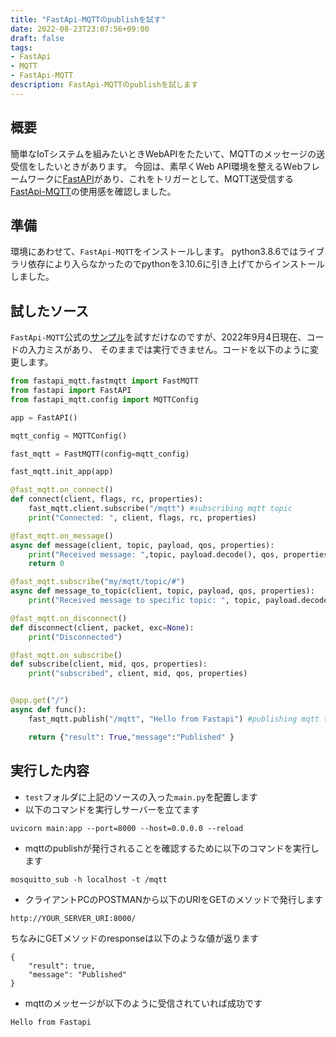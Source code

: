 ```yaml
---
title: "FastApi-MQTTのpublishを試す"
date: 2022-08-23T23:07:56+09:00
draft: false
tags:
- FastApi
- MQTT
- FastApi-MQTT
description: FastApi-MQTTのpublishを試します
---
```


## 概要

簡単なIoTシステムを組みたいときWebAPIをたたいて、MQTTのメッセージの送受信をしたいときがあります。
今回は、素早くWeb API環境を整えるＷebフレームワークに[FastAPI](https://fastapi.tiangolo.com/ja/)があり、これをトリガーとして、MQTT送受信する[FastApi-MQTT](https://sabuhish.github.io/fastapi-mqtt/)の使用感を確認しました。

## 準備

環境にあわせて、`FastApi-MQTT`をインストールします。
python3.8.6ではライブラリ依存により入らなかったのでpythonを3.10.6に引き上げてからインストールしました。




## 試したソース

`FastApi-MQTT`公式の[サンプル](https://sabuhish.github.io/fastapi-mqtt/example/)を試すだけなのですが、2022年9月4日現在、コードの入力ミスがあり、
そのままでは実行できません。コードを以下のように変更します。

```python
from fastapi_mqtt.fastmqtt import FastMQTT
from fastapi import FastAPI
from fastapi_mqtt.config import MQTTConfig

app = FastAPI()

mqtt_config = MQTTConfig()

fast_mqtt = FastMQTT(config=mqtt_config)

fast_mqtt.init_app(app)

@fast_mqtt.on_connect()
def connect(client, flags, rc, properties):
    fast_mqtt.client.subscribe("/mqtt") #subscribing mqtt topic
    print("Connected: ", client, flags, rc, properties)

@fast_mqtt.on_message()
async def message(client, topic, payload, qos, properties):
    print("Received message: ",topic, payload.decode(), qos, properties)
    return 0

@fast_mqtt.subscribe("my/mqtt/topic/#")
async def message_to_topic(client, topic, payload, qos, properties):
    print("Received message to specific topic: ", topic, payload.decode(), qos, properties)

@fast_mqtt.on_disconnect()
def disconnect(client, packet, exc=None):
    print("Disconnected")

@fast_mqtt.on_subscribe()
def subscribe(client, mid, qos, properties):
    print("subscribed", client, mid, qos, properties)


@app.get("/")
async def func():
    fast_mqtt.publish("/mqtt", "Hello from Fastapi") #publishing mqtt topic

    return {"result": True,"message":"Published" }
```

## 実行した内容

* `test`フォルダに上記のソースの入った`main.py`を配置します
* 以下のコマンドを実行しサーバーを立てます

```
uvicorn main:app --port=8000 --host=0.0.0.0 --reload
```

* mqttのpublishが発行されることを確認するために以下のコマンドを実行します

```
mosquitto_sub -h localhost -t /mqtt
```

* クライアントPCのPOSTMANから以下のURIをGETのメソッドで発行します

```
http://YOUR_SERVER_URI:8000/
```

ちなみにGETメソッドのresponseは以下のような値が返ります

```
{
    "result": true,
    "message": "Published"
}
```

* mqttのメッセージが以下のように受信されていれば成功です

```
Hello from Fastapi
```


